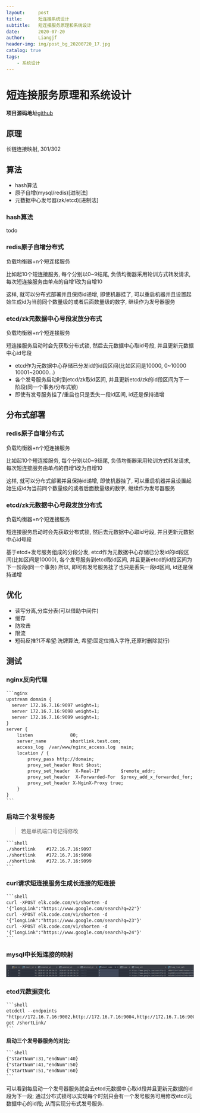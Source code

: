 ```yaml
---
layout:     post                  
title:      短连接系统设计
subtitle:   短连接服务原理和系统设计
date:       2020-07-20
author:     Liangjf
header-img: img/post_bg_20200720_17.jpg
catalog: true                      
tags:                       
    - 系统设计
---
```


# 短连接服务原理和系统设计
**项目源码地址**[github](
https://github.com/liangjfblue/shortlink)

## 原理
长链连接映射, 301/302

## 算法
- hash算法
- 原子自增(mysql/redis)[进制法]
- 元数据中心发号器(zk/etcd)[进制法]

### hash算法
todo

### redis原子自增分布式
负载均衡器+n个短连接服务

比如起10个短连接服务, 每个分别以0~9结尾, 负债均衡器采用轮训方式转发请求, 每次短连接服务由单点的自增1改为自增10

这样, 就可以分布式部署并且保持id递增, 即使机器挂了, 可以重启机器并且设置起始生成id为当前同个数量级的或者后面数量级的数字, 继续作为发号器服务


### etcd/zk元数据中心号段发放分布式
负载均衡器+n个短连接服务

短连接服务启动时会先获取分布式锁, 然后去元数据中心取id号段, 并且更新元数据中心id号段

- etcd作为元数据中心存储已分发id的id段区间(比如区间是10000, 0~10000 
10001~20000...)
- 各个发号服务启动时到etcd/zk取id区间, 并且更新etcd/zk的id段区间为下一阶段(同一个事务/分布式锁)
- 即使有发号服务挂了/重启也只是丢失一段id区间, id还是保持递增


## 分布式部署
### redis原子自增分布式
负载均衡器+n个短连接服务

比如起10个短连接服务, 每个分别以0~9结尾, 负债均衡器采用轮训方式转发请求, 每次短连接服务由单点的自增1改为自增10

这样, 就可以分布式部署并且保持id递增, 即使机器挂了, 可以重启机器并且设置起始生成id为当前同个数量级的或者后面数量级的数字, 继续作为发号器服务


### etcd/zk元数据中心号段发放分布式
负载均衡器+n个短连接服务

短连接服务启动时会先获取分布式锁, 然后去元数据中心取id号段, 并且更新元数据中心id号段

基于etcd+发号服务组成的分段分发, etcd作为元数据中心存储已分发id的id段区间(比如区间是10000), 各个发号服务到etcd取id区间, 并且更新etcd的id段区间为下一阶段(同一个事务)
所以, 即可有发号服务挂了也只是丢失一段id区间, id还是保持递增


## 优化
- 读写分离,分库分表(可以借助中间件)
- 缓存
- 防攻击
- 限流
- 短码反推?(不希望:洗牌算法, 希望:固定位插入字符,还原时删除就行)


## 测试
### nginx反向代理

	```nginx
	upstream domain {
	  server 172.16.7.16:9097 weight=1;
	  server 172.16.7.16:9098 weight=1;
	  server 172.16.7.16:9099 weight=1;
	}
	server {
	    listen              80;
	    server_name         shortlink.test.com;
	    access_log  /var/www/nginx_access.log  main;
	    location / {
	        proxy_pass http://domain;
	        proxy_set_header Host $host;
	        proxy_set_header  X-Real-IP        $remote_addr;
	        proxy_set_header  X-Forwarded-For  $proxy_add_x_forwarded_for;
	        proxy_set_header X-NginX-Proxy true;
	    }
	}
	```


### 启动三个发号服务
> 若是单机端口号记得修改

	```shell
	./shortlink    #172.16.7.16:9097
	./shortlink    #172.16.7.16:9098
	./shortlink    #172.16.7.16:9099
	```


### curl请求短连接服务生成长连接的短连接

	```shell
	curl -XPOST elk.code.com/v1/shorten -d '{"longLink":"https://www.google.com/search?q=22"}'
	curl -XPOST elk.code.com/v1/shorten -d '{"longLink":"https://www.google.com/search?q=23"}'
	curl -XPOST elk.code.com/v1/shorten -d '{"longLink":"https://www.google.com/search?q=24"}'
	```

### mysql中长短连接的映射
![](https://github.com/liangjfblue/liangjfblue.github.io/blob/master/img/2020-07-20-145-1.png?raw=true)



### etcd元数据变化
	```shell
	etcdctl --endpoints "http://172.16.7.16:9002,http://172.16.7.16:9004,http://172.16.7.16:9006" get /shortLink/
	```

**启动三个发号器服务的对比:**

	```shell
	{"startNum":31,"endNum":40}
	{"startNum":41,"endNum":50}
	{"startNum":51,"endNum":60}
	```


可以看到每启动一个发号器服务就会去etcd元数据中心取id段并且更新元数据的id段为下一段;  通过分布式锁可以实现每个时刻只会有一个发号服务可用修改etcd元数据中心的id段; 从而实现分布式发号服务.


